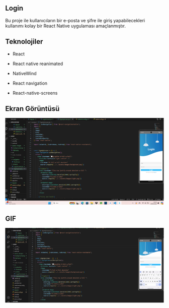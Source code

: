## Login 

Bu proje ile kullanıcıların bir e-posta ve şifre ile giriş yapabilecekleri kullanımı kolay  bir React Native uygulaması amaçlanmıştır.

## Teknolojiler

- React

- React native reanimated

- NativeWind

- React navigation

- React-native-screens

## Ekran Görüntüsü

![](/assets/images/login.png)

## GIF

![](/assets/images/login.gif)

